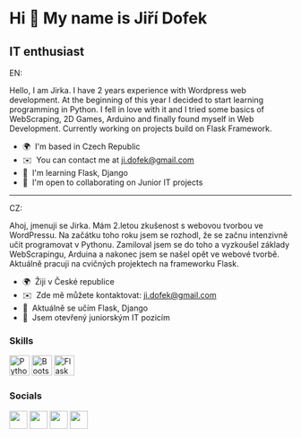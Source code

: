 Hi 👋 My name is Jiří Dofek
===========================

IT enthusiast
-------------
EN:

Hello, I am Jirka. I have 2 years experience with Wordpress web development. At the beginning of this year I decided to start learning programming in Python. I fell in love with it and I tried some basics of WebScraping, 2D Games, Arduino and finally found myself in Web Development. Currently working on projects build on Flask Framework.

*   🌍  I'm based in Czech Republic
*   ✉️  You can contact me at [ji.dofek@gmail.com](mailto:ji.dofek@gmail.com)
*   🧠  I'm learning Flask, Django
*   🤝  I'm open to collaborating on Junior IT projects


--------------------------------------------------
CZ:

Ahoj, jmenuji se Jirka. Mám 2.letou zkušenost s webovou tvorbou ve WordPressu. Na začátku toho roku jsem se rozhodl, že se začnu intenzivně učit programovat v Pythonu. Zamiloval jsem se do toho a vyzkoušel základy WebScrapingu, Arduina a nakonec jsem se našel opět ve webové tvorbě. Aktuálně pracuji na cvičných projektech na frameworku Flask.

*   🌍  Žiji v České republice
*   ✉️  Zde mě můžete kontaktovat: [ji.dofek@gmail.com](mailto:ji.dofek@gmail.com)
*   🧠  Aktuálně se učím Flask, Django
*   🤝  Jsem otevřený juniorským IT pozicím 


### Skills
<p align="left">
                                <a href="https://www.python.org/" target="_blank" rel="noreferrer"><img src="https://raw.githubusercontent.com/danielcranney/readme-generator/main/public/icons/skills/python-colored.svg" width="36" height="36" alt="Python" /></a>
                                <a href="https://getbootstrap.com/" target="_blank" rel="noreferrer"><img src="https://raw.githubusercontent.com/danielcranney/readme-generator/main/public/icons/skills/bootstrap-colored.svg" width="36" height="36" alt="Bootstrap" /></a>
                                <a href="https://flask.palletsprojects.com/en/2.0.x/" target="_blank" rel="noreferrer"><img src="https://raw.githubusercontent.com/danielcranney/readme-generator/main/public/icons/skills/flask-colored.svg" width="36" height="36" alt="Flask" /></a>
                    </p>
                    
### Socials                 
<p align="left">
                          <a href="https://discord.com/users/dofalCZ" target="_blank" rel="noreferrer"><img src="https://raw.githubusercontent.com/danielcranney/readme-generator/main/public/icons/socials/discord.svg" width="32" height="32" /></a>
                          <a href="https://www.github.com/dofal" target="_blank" rel="noreferrer"><img src="https://raw.githubusercontent.com/danielcranney/readme-generator/main/public/icons/socials/github.svg" width="32" height="32" /></a>
                          <a href="http://www.instagram.com/dofal123" target="_blank" rel="noreferrer"><img src="https://raw.githubusercontent.com/danielcranney/readme-generator/main/public/icons/socials/instagram.svg" width="32" height="32" /></a>
                          <a href="https://www.linkedin.com/in/jiř%C3%AD-dofek-174573233/" target="_blank" rel="noreferrer"><img src="https://raw.githubusercontent.com/danielcranney/readme-generator/main/public/icons/socials/linkedin.svg" width="32" height="32" /></a>
</p>
